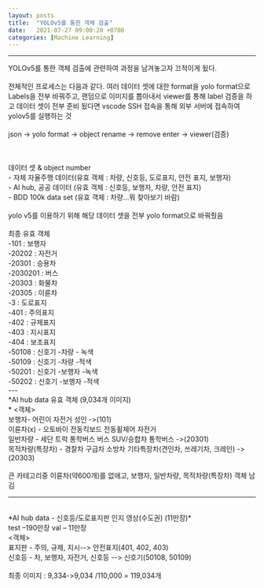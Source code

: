 ```yaml
---
layout: posts
title:  "YOLOv5를 통한 객체 검출"
date:   2021-07-27 09:00:20 +0700
categories: [Machine Learning]
---
```

<link rel = "stylesheet" href ="/static/css/bootstrap.min.css">

----------------------------------
YOLOv5를 통한 객체 검출에 관련하여 과정을 남겨놓고자 끄적이게 됬다.<br/>
<br/>
전체적인 프로세스는 다음과 같다.
여러 데이터 셋에 대한 format을 yolo format으로 Labels을 전부 바꿔주고, 랜덤으로 이미지를 뽑아내서 viewer를 통해 label 검증을 하고
데이터 셋이 전부 준비 됬다면 vscode SSH 접속을 통해 외부 서버에 접속하여 yolov5를 실행하는 것<br/>
<process><br/>
json -> yolo format -> object rename -> remove enter -> viewer(검증)
  
<br/>
<br/>
데이터 셋 & object number<br/>
- 자체 자율주행 데이터(유효 객체 : 차량, 신호등, 도로표지, 안전 표지, 보행자)<br/>
- AI hub, 공공 데이터 (유효 객체 : 신호등, 보행자, 차량, 안전 표지)<br/>
- BDD 100k data set (유효 객체 : 차량...뭐 찾아보기 바람)<br/>
<br/>
yolo v5를 이용하기 위해 해당 데이터 셋을 전부 yolo format으로 바꿔줬음 <br/>
<br/>
최종 유효 객체<br/>
-101 : 보행자<br/>
-20202 : 자전거<br/>
-20301 : 승용차<br/>
-2030201 : 버스<br/>
-20303 : 화물차<br/>
-20305 : 이륜차<br/>
-3 : 도로표지<br/>
-401 : 주의표지<br/>
-402 : 규제표지<br/>
-403 : 지시표지<br/>
-404 : 보조표지<br/>
-50108 : 신호기 -차량 - 녹색<br/>
-50109 : 신호기 -차량 -적색<br/>
-50201 : 신호기 -보행자 -녹색<br/>
-50202 : 신호기 -보행자 -적색<br/>
---
<br/>
*AI hub data 유효 객체 (9,034개 이미지)<br/>*
<객체><br/>
보행자- 어린이 자전거 성인 ->(101)<br/>
이륜차(x) - 오토바이 전동킥보드 전동휠체어 자전거<br/>
일반차량 - 세단 트럭 통학버스 버스 SUV/승합차 통학버스 ->(20301)<br/>
목적차량(특장차) - 경찰차 구급차 소방차 기타특장차(견인차, 쓰레기차, 크레인) ->(20303)<br/>
<br/>
큰 카테고리중 이륜차(약600개)를 없애고, 보행자, 일반차량, 목적차량(특장차) 객체 남김<br/>

---
<br/>
*AI hub data - 신호등/도로표지판 인지 영상(수도권) (11만장)*<br/>
test –190만장 val – 11만장<br/>
<객체><br/>
표지판 - 주의, 규제, 지시--> 안전표지(401, 402, 403)<br/>
신호등 - 차, 보행자, 자전거, 신호등 --> 신호기(50108, 50109)<br/>
<br/>
최종 이미지 : 9,334->9,034 /110,000 = 119,034개
<br/>
